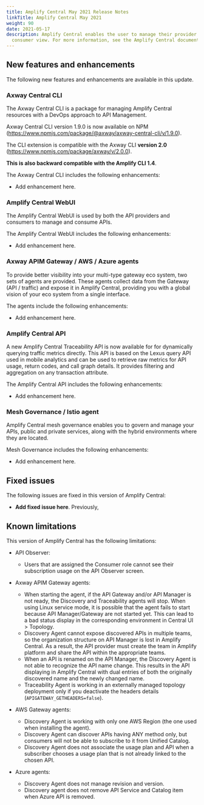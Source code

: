 ```yaml
---
title: Amplify Central May 2021 Release Notes
linkTitle: Amplify Central May 2021
weight: 90
date: 2021-05-17
description: Amplify Central enables the user to manage their provider /
  consumer view. For more information, see the Amplify Central documentation.
---
```

## New features and enhancements

The following new features and enhancements are available in this update.

### Axway Central CLI

The Axway Central CLI is a package for managing Amplify Central resources with a DevOps approach to API Management.

Axway Central CLI version 1.9.0 is now available on NPM (<https://www.npmjs.com/package/@axway/axway-central-cli/v/1.9.0>).

The CLI extension is compatible with the Axway CLI **version 2.0** (<https://www.npmjs.com/package/axway/v/2.0.0>).

**This is also backward compatible with the Amplify CLI 1.4**.

The Axway Central CLI includes the following enhancements:

* Add enhancement here.

### Amplify Central WebUI

The Amplify Central WebUI is used by both the API providers and consumers to manage and consume APIs.

The Amplify Central WebUI includes the following enhancements:  

* Add enhancement here.

### Axway APIM Gateway / AWS / Azure agents

To provide better visibility into your multi-type gateway eco system, two sets of agents are provided. These agents collect data from the Gateway (API / traffic) and expose it in Amplify Central, providing you with a global vision of your eco system from a single interface.

The agents include the following enhancements:

* Add enhancement here.

### Amplify Central API

A new Amplify Central Traceability API is now available for for dynamically querying traffic metrics directly. This API is based on the Lexus query API used in mobile analytics and can be used to retrieve raw metrics for API usage, return codes, and call graph details. It provides filtering and aggregation on any transaction attribute.

The Amplify Central API includes the following enhancements:

* Add enhancement here.

### Mesh Governance / Istio agent

Amplify Central mesh governance enables you to govern and manage your APIs, public and private services, along with the hybrid environments where they are located.

Mesh Governance includes the following enhancements:

* Add enhancement here.

## Fixed issues

The following issues are fixed in this version of Amplify Central:

* **Add fixed issue here**. Previously,

## Known limitations

This version of Amplify Central has the following limitations:

* API Observer:

    * Users that are assigned the Consumer role cannot see their subscription usage on the API Observer screen.

* Axway APIM Gateway agents:

    * When starting the agent, if the API Gateway and/or API Manager is not ready, the Discovery and Traceability agents will stop. When using Linux service mode, it is possible that the agent fails to start because API Manager/Gateway are not started yet. This can lead to a bad status display in the corresponding environment in Central UI > Topology.
    * Discovery Agent cannot expose discovered APIs in multiple teams, so the organization structure on API Manager is lost in Amplify Central. As a result, the API provider must create the team in Amplify platform and share the API within the appropriate teams.
    * When an API is renamed on the API Manager, the Discovery Agent is not able to recognize the API name change. This results in the API displaying in Amplify Central with dual entries of both the originally discovered name and the newly changed name.
    * Traceability Agent is working in an externally managed topology deployment only if you deactivate the headers details (`APIGATEWAY_GETHEADERS=false`).

* AWS Gateway agents:

    * Discovery Agent is working with only one AWS Region (the one used when installing the agent).
    * Discovery Agent can discover APIs having ANY method only, but consumers will not be able to subscribe to it from Unified Catalog.
    * Discovery Agent does not associate the usage plan and API when a subscriber chooses a usage plan that is not already linked to the chosen API.

* Azure agents:

    * Discovery Agent does not manage revision and version.
    * Discovery agent does not remove API Service and Catalog item when Azure API is removed.